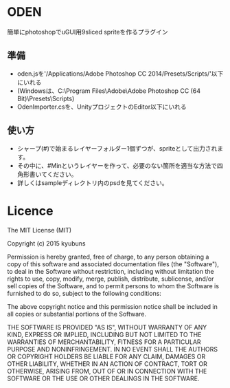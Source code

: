 # ODEN

簡単にphotoshopでuGUI用9sliced spriteを作るプラグイン

## 準備

* oden.jsを'/Applications/Adobe Photoshop CC 2014/Presets/Scripts/'以下にいれる
 * (Windowsは、C:\Program Files\Adobe\Adobe Photoshop CC (64 Bit)\Presets\Scripts\)
* OdenImporter.csを、UnityプロジェクトのEditor以下にいれる

## 使い方

* シャープ(#)で始まるレイヤーフォルダー1個ずつが、spriteとして出力されます。
* その中に、#Minというレイヤーを作って、必要のない箇所を適当な方法で四角形書いてください。
* 詳しくはsampleディレクトリ内のpsdを見てください。

# Licence

The MIT License (MIT)

Copyright (c) 2015 kyubuns

Permission is hereby granted, free of charge, to any person obtaining a copy of
this software and associated documentation files (the "Software"), to deal in
the Software without restriction, including without limitation the rights to
use, copy, modify, merge, publish, distribute, sublicense, and/or sell copies of
the Software, and to permit persons to whom the Software is furnished to do so,
subject to the following conditions:

The above copyright notice and this permission notice shall be included in all
copies or substantial portions of the Software.

THE SOFTWARE IS PROVIDED "AS IS", WITHOUT WARRANTY OF ANY KIND, EXPRESS OR
IMPLIED, INCLUDING BUT NOT LIMITED TO THE WARRANTIES OF MERCHANTABILITY, FITNESS
FOR A PARTICULAR PURPOSE AND NONINFRINGEMENT. IN NO EVENT SHALL THE AUTHORS OR
COPYRIGHT HOLDERS BE LIABLE FOR ANY CLAIM, DAMAGES OR OTHER LIABILITY, WHETHER
IN AN ACTION OF CONTRACT, TORT OR OTHERWISE, ARISING FROM, OUT OF OR IN
CONNECTION WITH THE SOFTWARE OR THE USE OR OTHER DEALINGS IN THE SOFTWARE.
